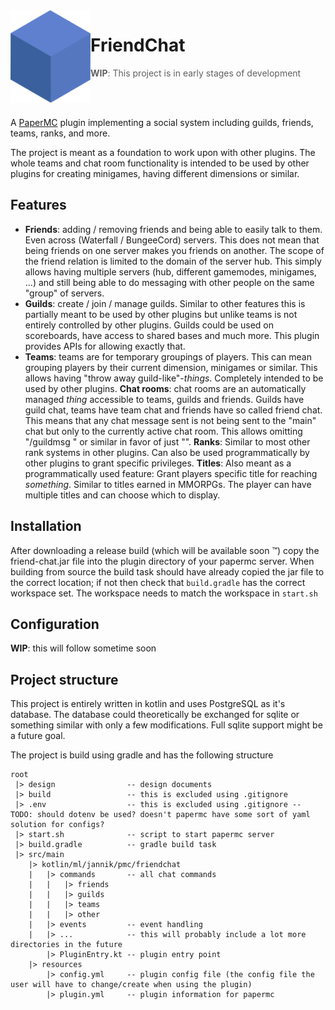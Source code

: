 <img align="left" src="./friendchat-logo.svg" width="128px" alt="FriendChat" />

# FriendChat

> **WIP**: This project is in early stages of development

<br />
<br />

A [PaperMC](https://papermc.io/) plugin implementing a social system including guilds, friends, teams, ranks, and more.

The project is meant as a foundation to work upon with other plugins. The whole teams and chat room functionality is
intended to be used by other plugins for creating minigames, having different dimensions or similar.

## Features

- **Friends**: adding / removing friends and being able to easily talk to them. Even across (Waterfall / BungeeCord) servers.
  This does not mean that being friends on one server makes you friends on another. The scope of the friend relation is limited
  to the domain of the server hub. This simply allows having multiple servers (hub, different gamemodes, minigames, ...) and still
  being able to do messaging with other people on the same "group" of servers.
- **Guilds**: create / join / manage guilds. Similar to other features this is partially meant to be used by other plugins but unlike
  teams is not entirely controlled by other plugins. Guilds could be used on scoreboards, have access to shared bases and much more.
  This plugin provides APIs for allowing exactly that.
- **Teams**: teams are for temporary groupings of players. This can mean grouping players by their current dimension, minigames or similar.
  This allows having "throw away guild-like"-*things*. Completely intended to be used by other plugins.
  **Chat rooms**: chat rooms are an automatically managed *thing* accessible to teams, guilds and friends. Guilds have guild chat, teams
  have team chat and friends have so called friend chat. This means that any chat message sent is not being sent to the "main" chat but
  only to the currently active chat room. This allows omitting "/guildmsg <message>" or similar in favor of just "<message>".
  **Ranks**: Similar to most other rank systems in other plugins. Can also be used programmatically by other plugins to grant specific
  privileges.
  **Titles**: Also meant as a programmatically used feature: Grant players specific title for reaching *something*. Similar to titles
  earned in MMORPGs. The player can have multiple titles and can choose which to display.

## Installation

After downloading a release build (which will be available soon :tm:) copy the friend-chat.jar file into the plugin directory
of your papermc server. When building from source the build task should have already copied the jar file to the correct location;
if not then check that `build.gradle` has the correct workspace set. The workspace needs to match the workspace in `start.sh`

## Configuration

**WIP**: this will follow sometime soon

## Project structure

This project is entirely written in kotlin and uses PostgreSQL as it's database. The database could theoretically be exchanged for
sqlite or something similar with only a few modifications. Full sqlite support might be a future goal.

The project is build using gradle and has the following structure

```
root
 |> design                -- design documents
 |> build                 -- this is excluded using .gitignore
 |> .env                  -- this is excluded using .gitignore -- TODO: should dotenv be used? doesn't papermc have some sort of yaml solution for configs?
 |> start.sh              -- script to start papermc server
 |> build.gradle          -- gradle build task
 |> src/main
    |> kotlin/ml/jannik/pmc/friendchat
    |   |> commands       -- all chat commands
    |   |   |> friends
    |   |   |> guilds
    |   |   |> teams
    |   |   |> other
    |   |> events         -- event handling
    |   |> ...            -- this will probably include a lot more directories in the future
        |> PluginEntry.kt -- plugin entry point
    |> resources
        |> config.yml     -- plugin config file (the config file the user will have to change/create when using the plugin)
        |> plugin.yml     -- plugin information for papermc
```
